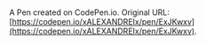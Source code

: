 # 

A Pen created on CodePen.io. Original URL: [https://codepen.io/xALEXANDREIx/pen/ExJKwxv](https://codepen.io/xALEXANDREIx/pen/ExJKwxv).

